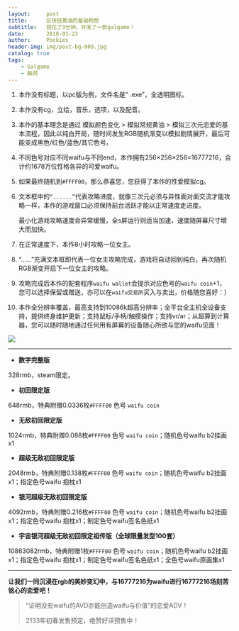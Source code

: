 ```yaml
---
layout:     post
title:      区块链黄油的基础构想
subtitle:   我花了3分钟，开发了一款galgame！
date:       2018-01-23
author:     Pockies
header-img: img/post-bg-009.jpg
catalog: true
tags:
    - Galgame
    - 脑洞
---
```



1. 本作没有标题，以pc版为例，文件名是“     .exe”，全透明图标。

2. 本作没有cg，立绘，音乐，选项，以及配音。

3. 本作的基本理念是通过 模拟颜色变化 > 模拟常规黄油 > 模拟三次元恋爱的基本流程，因此以纯白开局，随时间发生RGB随机渐变以模拟剧情展开，最后可能变成黑色/红色/蓝色/其它色号。

4. 不同色号对应不同waifu与不同end，本作拥有256×256×256=16777216，合计约1678万位性格各异的可爱waifu。

5. 如果最终随机到`#FFFF00`，那么恭喜您，您获得了本作的性爱模拟cg。

6. 文本框中的`“......”`代表攻略进度，就像三次元必须与异性面对面交流才能攻略一样，本作的游戏窗口必须保持前台活跃才能以正常速度走进度。

   最小化游戏攻略速度会异常缓慢，全s屏运行则适当加速，速度随屏幕尺寸增大而加快。

7. 在正常速度下，本作8小时攻略一位女主。

8. “......”充满文本框即代表一位女主攻略完成，游戏将自动回到纯白，再次随机RGB渐变开启下一位女主的攻略。

9. 攻略完成后本作的配套程序`waifu wallet`会提示对应色号的`waifu coin`+1，您可以选择保留或赠送，亦可以在`waifu交易所`买入与卖出，价格随您喜好：）

10. 本作全分辨率覆盖，最高支持到10086k超高分辨率；全平台全主机全设备支持，提供终身维护更新；支持鼠标/手柄/触摸操作；支持vr/ar；从超算到计算器，您可以随时随地通过任何用有屏幕的设备随心所欲与您的waifu见面！


![](https://cdn.jsdelivr.net/gh/Pockies/pic/741f9461gy1fnqkq85dnqj210g0lr3z0.jpg)

---

- **数字完整版**

328rmb，steam限定。

- **初回限定版**

648rmb，特典附赠0.0336枚`#FFFF00` 色号 `waifu coin`

- **无敌初回限定版**

1024rmb，特典附赠0.088枚`#FFFF00` 色号 `waifu coin`；随机色号waifu b2挂画x1

- **超级无敌初回限定版**

2048rmb，特典附赠0.138枚`#FFFF00` 色号 `waifu coin`；随机色号waifu b2挂画x1；指定色号waifu 抱枕x1

- **银河超级无敌初回限定版**

4092rmb，特典附赠0.216枚`#FFFF00` 色号 `waifu coin`；随机色号waifu b2挂画x1；指定色号waifu 抱枕x1；制定色号waifu签名色纸x1

- **宇宙银河超级无敌初回限定祖传版（全球限量发型100套）**

10863082rmb，特典附赠1枚`#FFFF00` 色号 `waifu coin`；随机色号waifu b2挂画x1；指定色号waifu 抱枕x1；制定色号waifu签名色纸x1；全色号waifu原画集x1

---

**让我们一同沉浸在rgb的美妙变幻中，与16777216为waifu进行16777216场刻苦铭心的恋爱吧！**

> “证明没有waifu的AVD亦能创造waifu与价值”的恋爱ADV！
>
> 2133年初春发售预定，绝赞好评预售中！